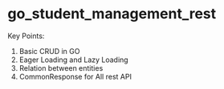 # go_student_management_rest

Key Points:
1. Basic CRUD in GO
2. Eager Loading and Lazy Loading
3. Relation between entities
4. CommonResponse for All rest API